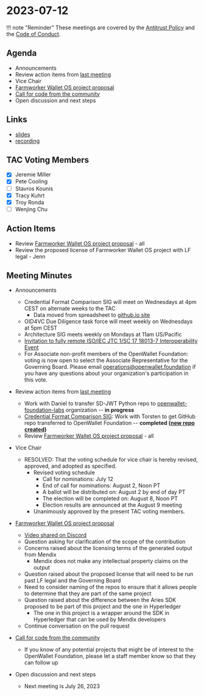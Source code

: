 [//]: # (SPDX-License-Identifier: CC-BY-4.0)

# 2023-07-12

!!! note "Reminder"
    These meetings are covered by the [Antitrust Policy](../../governance/antitrust.md) and the [Code of Conduct](../../governance/code-of-conduct.md).

## Agenda
- Announcements
- Review action items from [last meeting](./2023-06-28.md#action-items)
- Vice Chair
- [Farmworker Wallet OS project proposal](https://github.com/openwallet-foundation/project-proposals/pull/10)
- [Call for code from the community](https://github.com/openwallet-foundation/project-proposals)
- Open discussion and next steps

## Links
- [slides](https://docs.google.com/presentation/d/1HDZID__qzZuBm2uEW51PrZgzkhoViuIR1a3zew4lS54/edit?usp=sharing)
- [recording](https://zoom.us/rec/play/6AdLdKfaOwl2D6GJQ8HIVbDbxNDtWpHBdzQscMQd8faJLLuObhQ60tm9Vt7Z2-164Xb48saRntJGHQoe.WbpTHYjfjms6LR_A)

## TAC Voting Members

- [x] Jeremie Miller
- [x] Pete Cooling
- [ ] Stavros Kounis
- [x] Tracy Kuhrt
- [x] Troy Ronda
- [ ] Wenjing Chu

## Action Items
- Review [Farmworker Wallet OS project proposal](https://github.com/openwallet-foundation/project-proposals/pull/10) - all
- Review the proposed license of Farmworker Wallet OS project with LF legal - Jenn

## Meeting Minutes
- Announcements
    - Credential Format Comparison SIG will meet on Wednesdays at 4pm CEST on alternate weeks to the TAC
        - Data moved from spreadsheet to [github.io site](https://openwallet-foundation.github.io/credential-format-comparison-sig/#/)
    - OID4VC Due Diligence task force will meet weekly on Wednesdays at 5pm CEST
    - Architecture SIG meets weekly on Mondays at 11am US/Pacific
    - [Invitation to fully remote ISO/IEC JTC 1/SC 17 18013-7 Interoperability Event](https://lists.openwallet.foundation/g/technical-discuss/message/104)
    - For Associate non-profit members of the OpenWallet Foundation: voting is now open to select the Associate Representative for the Governing Board. Please email operations@openwallet.foundation if you have any questions about your organization's participation in this vote. 

- Review action items from [last meeting](./2023-06-14.md#action-items)
    - Work with Daniel to transfer SD-JWT Python repo to [openwallet-foundation-labs](https://github.com/openwallet-foundation-labs) organization -- **in progress**
    - [Credential Format Comparison SIG](https://github.com/openwallet-foundation/tac/issues/26): Work with Torsten to get GitHub repo transferred to OpenWallet Foundation -- **completed ([new repo created](https://github.com/openwallet-foundation/credential-format-comparison-sig))**
    - Review [Farmworker Wallet OS project proposal](https://github.com/openwallet-foundation/project-proposals/pull/10) - all

- Vice Chair
    - RESOLVED: That the voting schedule for vice chair is hereby revised, approved, and adopted as specified.
        - Revised voting schedule
            - Call for nominations: July 12
            - End of call for nominations: August 2, Noon PT
            - A ballot will be distributed on: August 2 by end of day PT
            - The election will be completed on: August 8, Noon PT
            - Election results are announced at the August 9 meeting
        - Unanimously approved by the present TAC voting members.

- [Farmworker Wallet OS project proposal](https://github.com/openwallet-foundation/project-proposals/pull/10)
    - [Video shared on Discord](https://discord.com/channels/1022962884864643214/1080192375621685288)
    - Question asking for clarification of the scope of the contribution
    - Concerns raised about the licensing terms of the generated output from Mendix
        - Mendix does not make any intellectual property claims on the output
    - Question raised about the proposed license that will need to be run past LF legal and the Governing Board
    - Need to consider naming of the repos to ensure that it allows people to determine that they are part of the same project
    - Question raised about the difference between the Aries SDK proposed to be part of this project and the one in Hyperledger
        - The one in this project is a wrapper around the SDK in Hyperledger that can be used by Mendix developers
    - Continue conversation on the pull request

- [Call for code from the community](https://github.com/openwallet-foundation/project-proposals)
    - If you know of any potential projects that might be of interest to the OpenWallet Foundation, please let a staff member know so  that they can follow up

- Open discussion and next steps
    - Next meeting is July 26, 2023
